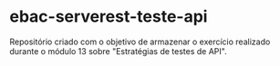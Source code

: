 # ebac-serverest-teste-api

Repositório criado com o objetivo de armazenar o exercício realizado durante o módulo 13 sobre "Estratégias de testes de API".
